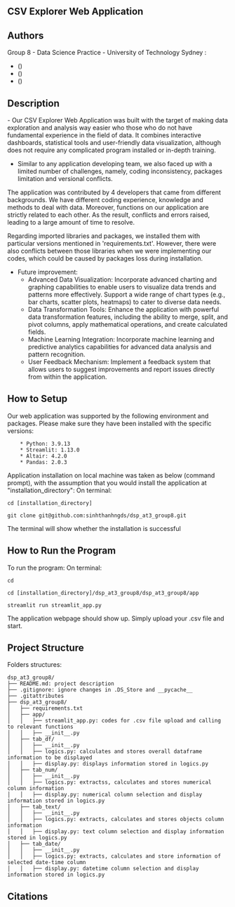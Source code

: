 ## CSV Explorer Web Application

## Authors
Group 8 - Data Science Practice - University of Technology Sydney : 
- <first and last name> (<UTS student id>)
- <first and last name> (<UTS student id>)
- <first and last name> (<UTS student id>)

## Description
<What your application does>
- Our CSV Explorer Web Application was built with the target of making data exploration and analysis way easier who those who do not have fundamental experience in the field of data. It combines interactive dashboards, statistical tools and user-friendly data visualization, although does not require any complicated program installed or in-depth training.

- Similar to any application developing team, we also faced up with a limited number of challenges, namely, coding inconsistency, packages limitation and versional conflicts.

The application was contributed by 4 developers that came from different backgrounds. We have different coding experience, knowledge and methods to deal with data. Moreover, functions on our application are strictly related to each other. As the result, conflicts and errors raised, leading to a large amount of time to resolve.

Regarding imported libraries and packages, we installed them with particular versions mentioned in 'requirements.txt'. However, there were also conflicts between those libraries when we were implementing our codes, which could be caused by packages loss during installation.

- Future improvement:
	+ Advanced Data Visualization: Incorporate advanced charting and graphing capabilities to enable users to visualize data trends and patterns more effectively. Support a wide range of chart types (e.g., bar charts, scatter plots, heatmaps) to cater to diverse data needs.
	+ Data Transformation Tools: Enhance the application with powerful data transformation features, including the ability to merge, split, and pivot columns, apply mathematical operations, and create calculated fields.
	+ Machine Learning Integration: Incorporate machine learning and predictive analytics capabilities for advanced data analysis and pattern recognition.
	+ User Feedback Mechanism: Implement a feedback system that allows users to suggest improvements and report issues directly from within the application.


## How to Setup
Our web application was supported by the following environment and packages. Please make sure they have been installed with the specific versions:
```
	* Python: 3.9.13
	* Streamlit: 1.13.0
	* Altair: 4.2.0
	* Pandas: 2.0.3
```
Application installation on local machine was taken as below (command prompt), with the assumption that you would install the application at "installation_directory":
On terminal:
```
cd [installation_directory]
```
```
git clone git@github.com:sinhthanhngds/dsp_at3_group8.git
```
The terminal will show whether the installation is successful


## How to Run the Program
To run the program:
On terminal:
```
cd
```
```
cd [installation_directory]/dsp_at3_group8/dsp_at3_group8/app
```
```
streamlit run streamlit_app.py
```
The application webpage should show up. Simply upload your .csv file and start.
## Project Structure
Folders structures:
```
dsp_at3_group8/
├── README.md: project description
├── .gitignore: ignore changes in .DS_Store and __pycache__
├── .gitattributes
├── dsp_at3_group8/
│   ├── requirements.txt
│   ├── app/
│   │	├── streamlit_app.py: codes for .csv file upload and calling to relevant functions
│   │	├── __init__.py
│   ├── tab_df/
│   │	├── __init__.py
│   │	├── logics.py: calculates and stores overall dataframe information to be displayed
│   │   ├── display.py: displays information stored in logics.py
│   ├── tab_num/
│   │	├── __init__.py
│   │	├── logics.py: extractss, calculates and stores numerical column information
│   │	├── display.py: numerical column selection and display information stored in logics.py
│   ├── tab_text/
│   │	├── __init__.py
│   │	├── logics.py: extracts, calculates and stores objects column information
│   │   ├── display.py: text column selection and display information stored in logics.py
│   ├── tab_date/
│   │	├── __init__.py
│   │	├── logics.py: extracts, calculates and store information of selected date-time column
│   │	├── display.py: datetime column selection and display information stored in logics.py
```



## Citations
<Mention authors and provide links code you source externally>
